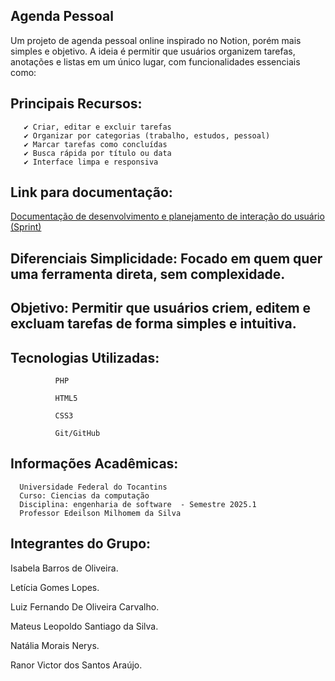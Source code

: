 ## Agenda Pessoal

Um projeto de agenda pessoal online inspirado no Notion, porém mais simples e objetivo. A ideia é permitir que usuários organizem tarefas, anotações e listas em um único lugar, com funcionalidades essenciais como:

## Principais Recursos:

       ✔ Criar, editar e excluir tarefas
       ✔ Organizar por categorias (trabalho, estudos, pessoal)
       ✔ Marcar tarefas como concluídas 
       ✔ Busca rápida por título ou data 
       ✔ Interface limpa e responsiva

## Link para documentação:
       
[Documentação de desenvolvimento e planejamento de interação do usuário (Sprint)](https://docs.google.com/document/d/1qX0wvQ0vWEVjFtDw8QlmkFCg2b9z9PcgonEgZ-skmt0/edit?usp=sharing)

## Diferenciais Simplicidade: Focado em quem quer uma ferramenta direta, sem complexidade.

## Objetivo: Permitir que usuários criem, editem e excluam tarefas de forma simples e intuitiva.

## Tecnologias Utilizadas:

              PHP

              HTML5

              CSS3

              Git/GitHub

## Informações Acadêmicas:

      Universidade Federal do Tocantins 
      Curso: Ciencias da computação 
      Disciplina: engenharia de software  - Semestre 2025.1
      Professor Edeilson Milhomem da Silva

## Integrantes do Grupo:

Isabela Barros de Oliveira.

Letícia Gomes Lopes.

Luiz Fernando De Oliveira Carvalho.

Mateus Leopoldo Santiago da Silva.

Natália Morais Nerys.

Ranor Victor dos Santos Araújo.

